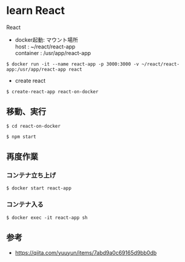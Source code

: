 # learn React
React


- docker起動: マウント場所  
  host : ~/react/react-app  
  container : /usr/app/react-app
```
$ docker run -it --name react-app -p 3000:3000 -v ~/react/react-app:/usr/app/react-app react
```
- create react
```
$ create-react-app react-on-docker
```

## 移動、実行
```
$ cd react-on-docker

$ npm start
```
## 再度作業

### コンテナ立ち上げ
```
$ docker start react-app
```

### コンテナ入る
```
$ docker exec -it react-app sh
```

## 参考
 - https://qiita.com/yuuyun/items/7abd9a0c69165d9bb0db
